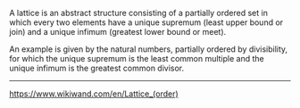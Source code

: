 A lattice is an abstract structure consisting of a partially ordered set in which every two elements have a unique supremum (least upper bound or join) and a unique infimum (greatest lower bound or meet).

An example is given by the natural numbers, partially ordered by divisibility, for which the unique supremum is the least common multiple and the unique infimum is the greatest common divisor.


---

https://www.wikiwand.com/en/Lattice_(order)
